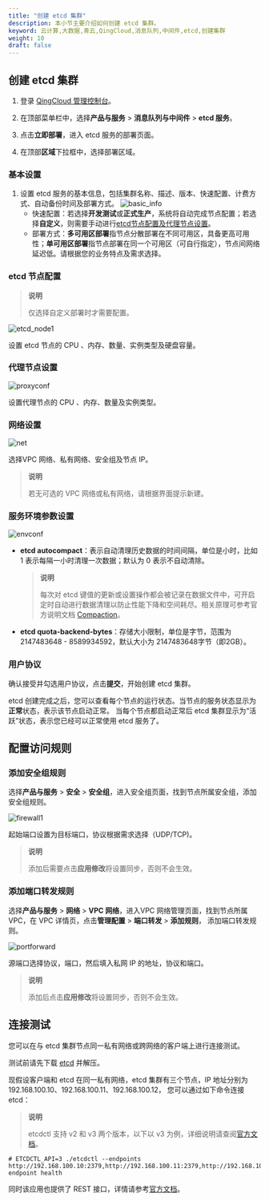 ```yaml
---
title: "创建 etcd 集群"
description: 本小节主要介绍如何创建 etcd 集群。
keyword: 云计算,大数据,青云,QingCloud,消息队列,中间件,etcd,创建集群 
weight: 10
draft: false
---
```




## 创建 etcd 集群

1. 登录 [QingCloud 管理控制台](https://console.qingcloud.com/login)。
2. 在顶部菜单栏中，选择**产品与服务** > **消息队列与中间件** > **etcd 服务**。

3. 点击**立即部署**，进入 etcd 服务的部署页面。
4. 在顶部**区域**下拉框中，选择部署区域。

### 基本设置

1. 设置 etcd 服务的基本信息，包括集群名称、描述、版本、快速配置、计费方式、自动备份时间及部署方式。
   ![basic_info](/middware/etcd/images/basic1.png)
   - 快速配置：若选择**开发测试**或**正式生产**，系统将自动完成节点配置；若选择**自定义**，则需要手动进行[etcd节点配置](#)[及代理节点设置](#代理节点配置)。
   - 部署方式：**多可用区部署**指节点分散部署在不同可用区，具备更高可用性；**单可用区部署**指节点部署在同一个可用区（可自行指定），节点间网络延迟低。请根据您的业务特点及需求选择。

### etcd 节点配置

> **说明**
>
> 仅选择自定义部署时才需要配置。

![etcd_node1](/middware/etcd/images/etcd_node1.png)

设置 etcd 节点的 CPU 、内存、数量、实例类型及硬盘容量。

### 代理节点设置

![proxyconf](/middware/etcd/images/proxyconf1.png)

设置代理节点的 CPU 、内存、数量及实例类型。

### 网络设置

![net](/middware/etcd/images/netconf.png)

选择VPC 网络、私有网络、安全组及节点 IP。

> **说明**
>
> 若无可选的 VPC 网络或私有网络，请根据界面提示新建。

### 服务环境参数设置

![envconf](/middware/etcd/images/envconf1.png)

- **etcd autocompact**：表示自动清理历史数据的时间间隔，单位是小时，比如 1 表示每隔一小时清理一次数据；默认为 0 表示不自动清除。

  > **说明**
  >
  > 每次对 etcd 键值的更新或设置操作都会被记录在数据文件中，可开启定时自动进行数据清理以防止性能下降和空间耗尽。相关原理可参考官方说明文档 [Compaction](https://github.com/etcd-io/etcd/blob/release-3.2/Documentation/op-guide/maintenance.md#history-compaction)。

- **etcd quota-backend-bytes**：存储大小限制，单位是字节，范围为 2147483648 - 8589934592，默认大小为 2147483648字节（即2GB）。

### 用户协议

 确认接受并勾选用户协议，点击**提交**，开始创建 etcd 集群。

etcd 创建完成之后，您可以查看每个节点的运行状态。当节点的服务状态显示为**正常**状态，表示该节点启动正常。 当每个节点都启动正常后 etcd 集群显示为“活跃”状态，表示您已经可以正常使用 etcd 服务了。

## 配置访问规则

### 添加安全组规则

选择**产品与服务** > **安全** > **安全组**，进入安全组页面，找到节点所属安全组，添加安全组规则。

  ![firewall1](/middware/etcd/images/firewall1.png)

  起始端口设置为目标端口，协议根据需求选择（UDP/TCP)。

  > **说明**
  >
  > 添加后需要点击**应用修改**将设置同步，否则不会生效。

### 添加端口转发规则

选择**产品与服务** > **网络** > **VPC 网络**，进入VPC 网络管理页面，找到节点所属 VPC，在 VPC 详情页，点击**管理配置** > **端口转发** > **添加规则**， 添加端口转发规则。

  ![portforward](/middware/etcd/images/portforward.png)

源端口选择协议，端口，然后填入私网 IP 的地址，协议和端口。

  > **说明**
  >
  > 添加后点击**应用修改**将设置同步，否则不会生效。

## 连接测试

您可以在与 etcd 集群节点同一私有网络或跨网络的客户端上进行连接测试。

测试前请先下载 [etcd](https://github.com/etcd-io/etcd/releases/tag/v3.2.24) 并解压。

现假设客户端和 etcd 在同一私有网络，etcd 集群有三个节点，IP 地址分别为192.168.100.10、192.168.100.11、192.168.100.12， 您可以通过如下命令连接 etcd：

> **说明**
>
> etcdctl 支持 v2 和 v3 两个版本，以下以 v3 为例，详细说明请查阅[官方文档](https://github.com/etcd-io/etcd/tree/v3.2.24/etcdctl)。

```
# ETCDCTL_API=3 ./etcdctl --endpoints http://192.168.100.10:2379,http://192.168.100.11:2379,http://192.168.100.12:2379 endpoint health
```

同时该应用也提供了 REST 接口，详情请参考[官方文档](https://coreos.com/etcd/docs/latest/getting-started-with-etcd.html#reading-and-writing-to-etcd)。

